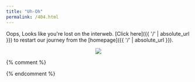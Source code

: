 ```yaml
---
title: "Uh-Oh"
permalink: /404.html
---
```


Oops, Looks like you're lost on the interweb. [Click here]({{ '/' | absolute_url }}) to restart our journey from the [homepage]({{ '/' | absolute_url }}).

<div align="center" id="gif"><img src="https://i.imgur.com/iUee7jJ.gif"></div>


{% comment %}
<!-- Generate random 404 image from giphy. Slowing down the page. -->
<!-- <script>
    var url = "https://api.giphy.com/v1/gifs/random?api_key=8010bf7bd4674de6bf6d215ee3990c5b&tag=404&rating=G"
    var r = new XMLHttpRequest();
    r.open('GET', url , true);
    r.onload = function() {
        if (r.status >= 200 && r.status < 400){
            var img_src = JSON.parse(r.responseText).data.image_url;
            console.log(img_src);
            document.getElementById("gif").innerHTML = "<img src='"+img_src+"'>";
        } else {
            console.log('API Error');
         }
    };
    r.send();
</script> -->
{% endcomment %}